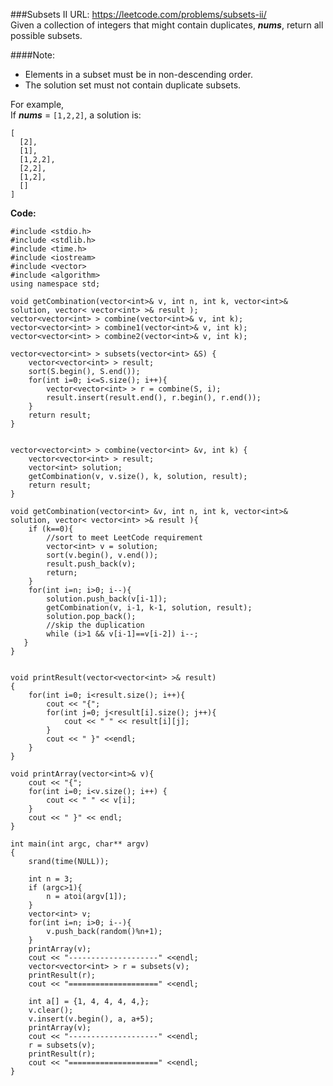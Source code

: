 ###Subsets II
URL: https://leetcode.com/problems/subsets-ii/</br>
Given a collection of integers that might contain duplicates, ___nums___, return all possible subsets.

####Note:
- Elements in a subset must be in non-descending order.
- The solution set must not contain duplicate subsets.

For example,</br>
If ___nums___ = `[1,2,2]`, a solution is:

	[
	  [2],
	  [1],
	  [1,2,2],
	  [2,2],
	  [1,2],
	  []
	]

__Code:__

	#include <stdio.h>
	#include <stdlib.h>
	#include <time.h>
	#include <iostream>
	#include <vector>
	#include <algorithm>
	using namespace std;

	void getCombination(vector<int>& v, int n, int k, vector<int>& solution, vector< vector<int> >& result );
	vector<vector<int> > combine(vector<int>& v, int k); 
	vector<vector<int> > combine1(vector<int>& v, int k); 
	vector<vector<int> > combine2(vector<int>& v, int k);

	vector<vector<int> > subsets(vector<int> &S) {
	    vector<vector<int> > result;
	    sort(S.begin(), S.end());
	    for(int i=0; i<=S.size(); i++){
	        vector<vector<int> > r = combine(S, i); 
	        result.insert(result.end(), r.begin(), r.end()); 
	    } 
	    return result;
	}


	vector<vector<int> > combine(vector<int> &v, int k) {
	    vector<vector<int> > result;
	    vector<int> solution;
	    getCombination(v, v.size(), k, solution, result);
	    return result;
	}

	void getCombination(vector<int> &v, int n, int k, vector<int>& solution, vector< vector<int> >& result ){
	    if (k==0){
	        //sort to meet LeetCode requirement
	        vector<int> v = solution;
	        sort(v.begin(), v.end());
	        result.push_back(v);
	        return;
	    }
	    for(int i=n; i>0; i--){
	        solution.push_back(v[i-1]);
	        getCombination(v, i-1, k-1, solution, result);
	        solution.pop_back();
	        //skip the duplication
	        while (i>1 && v[i-1]==v[i-2]) i--;
	   }
	}


	void printResult(vector<vector<int> >& result)
	{
	    for(int i=0; i<result.size(); i++){
	        cout << "{";
	        for(int j=0; j<result[i].size(); j++){
	            cout << " " << result[i][j];
	        }
	        cout << " }" <<endl;
	    }
	}

	void printArray(vector<int>& v){
	    cout << "{";
	    for(int i=0; i<v.size(); i++) {
	        cout << " " << v[i];
	    }
	    cout << " }" << endl;
	}

	int main(int argc, char** argv)
	{
	    srand(time(NULL));

	    int n = 3;
	    if (argc>1){
	        n = atoi(argv[1]);
	    }
	    vector<int> v;
	    for(int i=n; i>0; i--){
	        v.push_back(random()%n+1);
	    }
	    printArray(v);
	    cout << "--------------------" <<endl;
	    vector<vector<int> > r = subsets(v);
	    printResult(r);
	    cout << "====================" <<endl;

	    int a[] = {1, 4, 4, 4, 4,};
	    v.clear();
	    v.insert(v.begin(), a, a+5);
	    printArray(v);
	    cout << "--------------------" <<endl;
	    r = subsets(v);
	    printResult(r);
	    cout << "====================" <<endl;
	}
